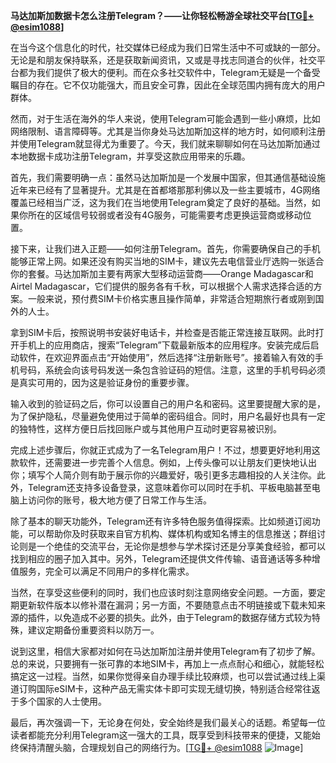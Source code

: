 **马达加斯加数据卡怎么注册Telegram？——让你轻松畅游全球社交平台[[TG💪+ @esim1088](https://t.me/s/esim1088)]**

在当今这个信息化的时代，社交媒体已经成为我们日常生活中不可或缺的一部分。无论是和朋友保持联系，还是获取新闻资讯，又或是寻找志同道合的伙伴，社交平台都为我们提供了极大的便利。而在众多社交软件中，Telegram无疑是一个备受瞩目的存在。它不仅功能强大，而且安全可靠，因此在全球范围内拥有庞大的用户群体。

然而，对于生活在海外的华人来说，使用Telegram可能会遇到一些小麻烦，比如网络限制、语言障碍等。尤其是当你身处马达加斯加这样的地方时，如何顺利注册并使用Telegram就显得尤为重要了。今天，我们就来聊聊如何在马达加斯加通过本地数据卡成功注册Telegram，并享受这款应用带来的乐趣。

首先，我们需要明确一点：虽然马达加斯加是一个发展中国家，但其通信基础设施近年来已经有了显著提升。尤其是在首都塔那那利佛以及一些主要城市，4G网络覆盖已经相当广泛，这为我们在当地使用Telegram奠定了良好的基础。当然，如果你所在的区域信号较弱或者没有4G服务，可能需要考虑更换运营商或移动位置。

接下来，让我们进入正题——如何注册Telegram。首先，你需要确保自己的手机能够正常上网。如果还没有购买当地的SIM卡，建议先去电信营业厅选购一张适合你的套餐。马达加斯加主要有两家大型移动运营商——Orange Madagascar和Airtel Madagascar，它们提供的服务各有千秋，可以根据个人需求选择合适的方案。一般来说，预付费SIM卡价格实惠且操作简单，非常适合短期旅行者或刚到国外的人士。

拿到SIM卡后，按照说明书安装好电话卡，并检查是否能正常连接互联网。此时打开手机上的应用商店，搜索“Telegram”下载最新版本的应用程序。安装完成后启动软件，在欢迎界面点击“开始使用”，然后选择“注册新账号”。接着输入有效的手机号码，系统会向该号码发送一条包含验证码的短信。注意，这里的手机号码必须是真实可用的，因为这是验证身份的重要步骤。

输入收到的验证码之后，你可以设置自己的用户名和密码。这里要提醒大家的是，为了保护隐私，尽量避免使用过于简单的密码组合。同时，用户名最好也具有一定的独特性，这样方便日后找回账户或与其他用户互动时更容易被识别。

完成上述步骤后，你就正式成为了一名Telegram用户！不过，想要更好地利用这款软件，还需要进一步完善个人信息。例如，上传头像可以让朋友们更快地认出你；填写个人简介则有助于展示你的兴趣爱好，吸引更多志趣相投的人关注你。此外，Telegram还支持多设备登录，这意味着你可以同时在手机、平板电脑甚至电脑上访问你的账号，极大地方便了日常工作与生活。

除了基本的聊天功能外，Telegram还有许多特色服务值得探索。比如频道订阅功能，可以帮助你及时获取来自官方机构、媒体机构或知名博主的信息推送；群组讨论则是一个绝佳的交流平台，无论你是想参与学术探讨还是分享美食经验，都可以找到相应的圈子加入其中。另外，Telegram还提供文件传输、语音通话等多种增值服务，完全可以满足不同用户的多样化需求。

当然，在享受这些便利的同时，我们也应该时刻注意网络安全问题。一方面，要定期更新软件版本以修补潜在漏洞；另一方面，不要随意点击不明链接或下载未知来源的插件，以免造成不必要的损失。此外，由于Telegram的数据存储方式较为特殊，建议定期备份重要资料以防万一。

说到这里，相信大家都对如何在马达加斯加注册并使用Telegram有了初步了解。总的来说，只要拥有一张可靠的本地SIM卡，再加上一点点耐心和细心，就能轻松搞定这一过程。当然，如果你觉得亲自办理手续比较麻烦，也可以尝试通过线上渠道订购国际eSIM卡，这种产品无需实体卡即可实现无缝切换，特别适合经常往返于多个国家的人士使用。

最后，再次强调一下，无论身在何处，安全始终是我们最关心的话题。希望每一位读者都能充分利用Telegram这一强大的工具，既享受到科技带来的便捷，又能始终保持清醒头脑，合理规划自己的网络行为。[[TG💪+ @esim1088](https://t.me/s/esim1088) ![Image](https://i.postimg.cc/4NQfJmqS/Snipaste-2025-05-13-00-14-12.png)]